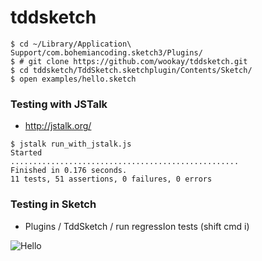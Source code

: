 # tddsketch

```
$ cd ~/Library/Application\ Support/com.bohemiancoding.sketch3/Plugins/
$ # git clone https://github.com/wookay/tddsketch.git
$ cd tddsketch/TddSketch.sketchplugin/Contents/Sketch/
$ open examples/hello.sketch
```


### Testing with JSTalk

* http://jstalk.org/

```
$ jstalk run_with_jstalk.js
Started
...................................................
Finished in 0.176 seconds.
11 tests, 51 assertions, 0 failures, 0 errors
```


### Testing in Sketch

* Plugins / TddSketch / run regressIon tests (shift cmd i)

![Hello](https://github.com/wookay/tddsketch/raw/master/TddSketch.sketchplugin/Contents/Sketch/examples/hello.png)
